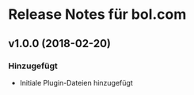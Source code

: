 # Release Notes für bol.com 

## v1.0.0 (2018-02-20)
 
### Hinzugefügt
- Initiale Plugin-Dateien hinzugefügt